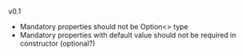 v0.1
* Mandatory properties should not be Option<> type
* Mandatory properties with default value should not be required in constructor (optional?)